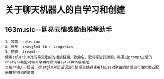 # 关于聊天机器人的自学习和创建
## 163music--网易云情感歌曲推荐助手
    1、爬取--selenium
    2、模型--chatglm3-6b + langchian
    3、网页--treamlit
    使用selenium对网易云歌曲的播放链接、歌曲名、歌词等进行爬取，再通过prompt之后的chatglm模型对每首歌曲的歌词进行4-8种情感总结。
    当用户输入一段话，chatglm对该话语进行情感总结并使用faiss对歌曲的情感进行相似度匹配来推荐相关的歌曲

